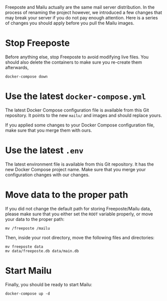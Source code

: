 Freeposte and Mailu actually are the same mail server distribution. In the process of renaming the project however, we introduced a few changes that may break your server if you do not pay enough attention. Here is a series of changes you should apply before you pull the Mailu images.

Stop Freeposte
==============

Before anything else, stop Freeposte to avoid modifying live files. You should also delete the containers to make sure you re-create them afterwards,

```
docker-compose down
```

Use the latest ``docker-compose.yml``
=====================================

The latest Docker Compose configuration file is available from this Git repository. It points to the new ``mailu/`` and images and should replace yours.

If you applied some changes to your Docker Compose configuration file, make sure that you merge them with ours.

Use the latest ``.env``
=======================

The latest environment file is available from this Git repository. It has the new Docker Compose project name. Make sure that you merge your configuration changes with our changes.


Move data to the proper path
============================

If you did not change the default path for storing Freeposte/Mailu data, please make sure that you either set the ``ROOT`` variable properly, or move your data to the proper path:

```
mv /freeposte /mailu
```

Then, inside your root directory, move the following files and directories:

```
mv freeposte data
mv data/freeposte.db data/main.db
```

Start Mailu
===========

Finally, you should be ready to start Mailu:

```
docker-compose up -d
```
